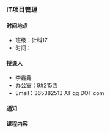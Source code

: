 ### IT项目管理

#### 时间地点
* 班级：计科17
* 时间：

#### 授课人
* 李鑫鑫
* 办公室：9#215西
* Email：365382513 AT qq DOT com

#### 通知

#### 课程内容
